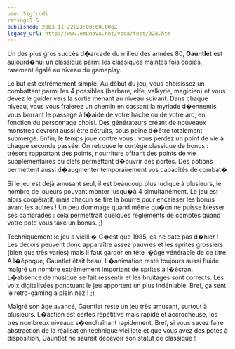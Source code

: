 ```yaml
---
user:Sigfrodi
rating:3.5
published: 2003-11-22T23:00:00.000Z
legacy_url: http://www.emunova.net/veda/test/328.htm
---
```

Un des plus gros succès d�arcade du milieu des années 80, **Gauntlet** est aujourd�hui un classique parmi les classiques maintes fois copiés, rarement égalé au niveau du gameplay.  

  

Le but est extrêmement simple. Au début du jeu, vous choisissez un combattant parmi les 4 possibles (barbare, elfe, valkyrie, magicien) et vous devez le guider vers la sortie menant au niveau suivant. Dans chaque niveau, vous vous fraierez un chemin en cassant la myriade d�ennemis vous barrant le passage à l�aide de votre hache ou de votre arc, en fonction du personnage choisi. Des générateurs créant de nouveaux monstres devront aussi être détruits, sous peine d�être totalement submergé. Enfin, le temps joue contre vous : vous perdez un point de vie à chaque seconde passée. On retrouve le cortège classique de bonus : trésors rapportant des points, nourriture offrant des points de vie supplémentaires ou clefs permettant d�ouvrir des portes. Des potions permettent aussi d�augmenter temporairement vos capacités de combat�  

  

Si le jeu est déjà amusant seul, il est beaucoup plus ludique à plusieurs, le nombre de joueurs pouvant monter jusqu�à 4 simultanément. Le jeu est alors coopératif, mais chacun se tire la bourre pour encaisser les bonus avant les autres ! Un peu dommage quand même qu�on ne puisse blesser ses camarades : cela permettrait quelques règlements de comptes quand votre pote vous taxe un bonus. ;)  

  

Techniquement le jeu a vieilli� C�est que 1985, ça ne date pas d�hier ! Les décors peuvent donc apparaître assez pauvres et les sprites grossiers (bien que très variés) mais il faut garder en tête l�âge vénérable de ce titre. A l�époque, Gauntlet était beau. L�animation reste toujours aussi fluide malgré un nombre extrêmement important de sprites à l�écran. L�absence de musique se fait ressentir et les bruitages sont corrects. Les voix digitalisées ponctuant le jeu apportent un plus indéniable. Bref, ça sent le retro-gaming à plein nez ! ;)  

  

Malgré son âge avancé, Gauntlet reste un jeu très amusant, surtout à plusieurs. L�action est certes répétitive mais rapide et accrocheuse, les très nombreux niveaux s�enchaînant rapidement. Bref, si vous savez faire abstraction de la réalisation technique vieillote et que vous avez des potes à disposition, Gauntlet ne saurait décevoir son statut de classique !